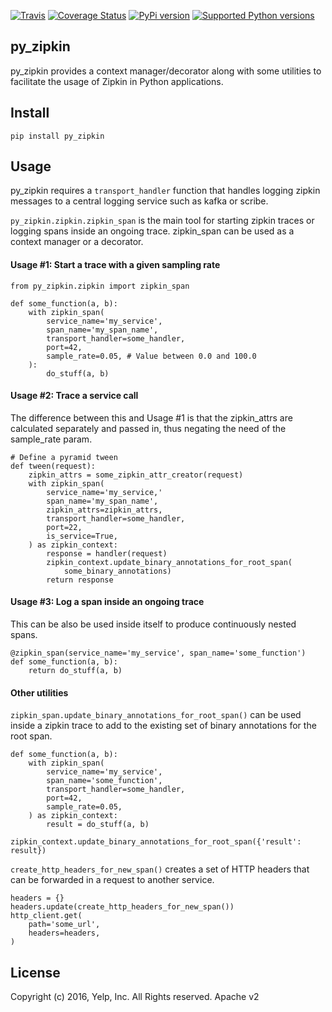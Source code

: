 [![Travis](https://img.shields.io/travis/Yelp/py_zipkin.svg)](https://travis-ci.org/Yelp/py_zipkin?branch=master)
[![Coverage Status](https://img.shields.io/coveralls/Yelp/py_zipkin.svg)](https://coveralls.io/r/Yelp/py_zipkin)
[![PyPi version](https://img.shields.io/pypi/v/py_zipkin.svg)](https://pypi.python.org/pypi/py_zipkin/)
[![Supported Python versions](https://img.shields.io/pypi/pyversions/py_zipkin.svg)](https://pypi.python.org/pypi/py_zipkin/)

py_zipkin
---------

py_zipkin provides a context manager/decorator along with some utilities to
facilitate the usage of Zipkin in Python applications.

Install
-------

```
pip install py_zipkin
```

Usage
-----

py_zipkin requires a `transport_handler` function that handles logging zipkin
messages to a central logging service such as kafka or scribe.

`py_zipkin.zipkin.zipkin_span` is the main tool for starting zipkin traces or
logging spans inside an ongoing trace. zipkin_span can be used as a context
manager or a decorator.

#### Usage #1: Start a trace with a given sampling rate

```
from py_zipkin.zipkin import zipkin_span

def some_function(a, b):
    with zipkin_span(
        service_name='my_service',
        span_name='my_span_name',
        transport_handler=some_handler,
        port=42,
        sample_rate=0.05, # Value between 0.0 and 100.0
    ):
        do_stuff(a, b)
```

#### Usage #2: Trace a service call

The difference between this and Usage #1 is that the zipkin_attrs are calculated
separately and passed in, thus negating the need of the sample_rate param.

```
# Define a pyramid tween
def tween(request):
    zipkin_attrs = some_zipkin_attr_creator(request)
    with zipkin_span(
        service_name='my_service,'
        span_name='my_span_name',
        zipkin_attrs=zipkin_attrs,
        transport_handler=some_handler,
        port=22,
        is_service=True,
    ) as zipkin_context:
        response = handler(request)
        zipkin_context.update_binary_annotations_for_root_span(
            some_binary_annotations)
        return response
```

#### Usage #3: Log a span inside an ongoing trace

This can be also be used inside itself to produce continuously nested spans.

```
@zipkin_span(service_name='my_service', span_name='some_function')
def some_function(a, b):
    return do_stuff(a, b)
```

#### Other utilities

`zipkin_span.update_binary_annotations_for_root_span()` can be used inside a zipkin trace
to add to the existing set of binary annotations for the root span.

```
def some_function(a, b):
    with zipkin_span(
        service_name='my_service',
        span_name='some_function',
        transport_handler=some_handler,
        port=42,
        sample_rate=0.05,
    ) as zipkin_context:
        result = do_stuff(a, b)
        zipkin_context.update_binary_annotations_for_root_span({'result': result})
```

`create_http_headers_for_new_span()` creates a set of HTTP headers that can be forwarded
in a request to another service.

```
headers = {}
headers.update(create_http_headers_for_new_span())
http_client.get(
    path='some_url',
    headers=headers,
)
```


License
-------

Copyright (c) 2016, Yelp, Inc. All Rights reserved. Apache v2

